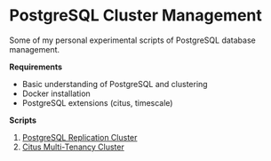 # PostgreSQL Cluster Management

Some of my personal experimental scripts of PostgreSQL database management. 



**Requirements**

* Basic understanding of PostgreSQL and clustering
* Docker installation
* PostgreSQL extensions (citus, timescale)



**Scripts**

1. [PostgreSQL Replication Cluster ](https://github.com/rafiulgits/postgresql-cluster-management/blob/main/postgresql-replication/README.md)
2. [Citus Multi-Tenancy Cluster](https://github.com/rafiulgits/postgresql-cluster-management/blob/main/citus-multi-tenancy/README.md)
